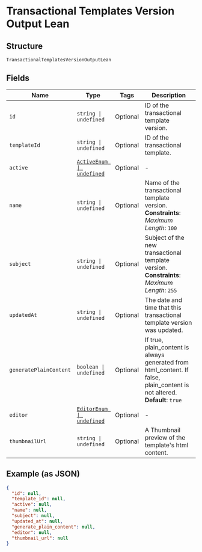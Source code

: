 
# Transactional Templates Version Output Lean

## Structure

`TransactionalTemplatesVersionOutputLean`

## Fields

| Name | Type | Tags | Description |
|  --- | --- | --- | --- |
| `id` | `string \| undefined` | Optional | ID of the transactional template version. |
| `templateId` | `string \| undefined` | Optional | ID of the transactional template. |
| `active` | [`ActiveEnum \| undefined`](../../doc/models/active-enum.md) | Optional | - |
| `name` | `string \| undefined` | Optional | Name of the transactional template version.<br>**Constraints**: *Maximum Length*: `100` |
| `subject` | `string \| undefined` | Optional | Subject of the new transactional template version.<br>**Constraints**: *Maximum Length*: `255` |
| `updatedAt` | `string \| undefined` | Optional | The date and time that this transactional template version was updated. |
| `generatePlainContent` | `boolean \| undefined` | Optional | If true, plain_content is always generated from html_content. If false, plain_content is not altered.<br>**Default**: `true` |
| `editor` | [`EditorEnum \| undefined`](../../doc/models/editor-enum.md) | Optional | - |
| `thumbnailUrl` | `string \| undefined` | Optional | A Thumbnail preview of the template's html content. |

## Example (as JSON)

```json
{
  "id": null,
  "template_id": null,
  "active": null,
  "name": null,
  "subject": null,
  "updated_at": null,
  "generate_plain_content": null,
  "editor": null,
  "thumbnail_url": null
}
```


